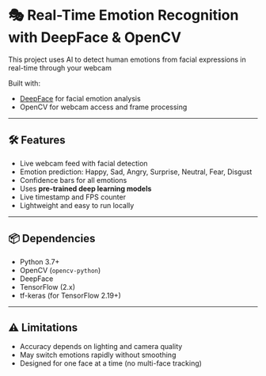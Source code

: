 # 🎭 Real-Time Emotion Recognition with DeepFace & OpenCV

This project uses AI to detect human emotions from facial expressions in real-time through your webcam

Built with:
- [DeepFace](https://github.com/serengil/deepface) for facial emotion analysis
- OpenCV for webcam access and frame processing

---

## 🛠️ Features

- Live webcam feed with facial detection
- Emotion prediction: Happy, Sad, Angry, Surprise, Neutral, Fear, Disgust
- Confidence bars for all emotions
- Uses **pre-trained deep learning models**
- Live timestamp and FPS counter
- Lightweight and easy to run locally

---

## 📦 Dependencies

- Python 3.7+
- OpenCV (`opencv-python`)
- DeepFace
- TensorFlow (2.x)
- tf-keras (for TensorFlow 2.19+)

---

## ⚠️ Limitations

- Accuracy depends on lighting and camera quality
- May switch emotions rapidly without smoothing
- Designed for one face at a time (no multi-face tracking)

